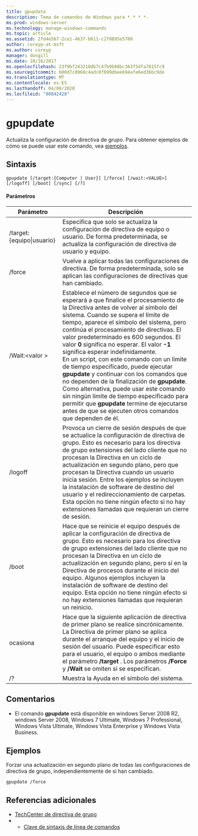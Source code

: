 ```yaml
---
title: gpupdate
description: Tema de comandos de Windows para * * * *-
ms.prod: windows-server
ms.technology: manage-windows-commands
ms.topic: article
ms.assetid: 2fd4e567-2ce1-4637-b611-c2f0895e5708
author: coreyp-at-msft
ms.author: coreyp
manager: dongill
ms.date: 10/16/2017
ms.openlocfilehash: 23f9bf243210db7c47b9b08bc363f5dfa7815fc9
ms.sourcegitcommit: b00d7c8968c4adc8f699dbee694afe6ed36bc9de
ms.translationtype: MT
ms.contentlocale: es-ES
ms.lasthandoff: 04/08/2020
ms.locfileid: "80842428"
---
```

# <a name="gpupdate"></a>gpupdate

Actualiza la configuración de directiva de grupo. Para obtener ejemplos de cómo se puede usar este comando, vea [ejemplos](#examples).

## <a name="syntax"></a>Sintaxis

```
gpupdate [/target:{Computer | User}] [/force] [/wait:<VALUE>] [/logoff] [/boot] [/sync] [/?]
```

#### <a name="parameters"></a>Parámetros

|     Parámetro     |                                                                                                                                                                                                                                                                                                                             Descripción                                                                                                                                                                                                                                                                                                                             |
|-------------------|---------------------------------------------------------------------------------------------------------------------------------------------------------------------------------------------------------------------------------------------------------------------------------------------------------------------------------------------------------------------------------------------------------------------------------------------------------------------------------------------------------------------------------------------------------------------------------------------------------------------------------------------------------------------|
| /target: {equipo\|usuario} | Especifica que solo se actualiza la configuración de directiva de equipo o usuario. De forma predeterminada, se actualiza la configuración de directiva de usuario y equipo.                                                                                                                                                                                                                                                                                                                                |
|      /force       |                                                                                                                                                                                                                                                                                   Vuelve a aplicar todas las configuraciones de directiva. De forma predeterminada, solo se aplican las configuraciones de directivas que han cambiado.                                                                                                                                                                                                                                                                                    |
|  /Wait:\<valor >   | Establece el número de segundos que se esperará a que finalice el procesamiento de la Directiva antes de volver al símbolo del sistema. Cuando se supera el límite de tiempo, aparece el símbolo del sistema, pero continúa el procesamiento de directivas. El valor predeterminado es 600 segundos. El valor **0** significa no esperar. El valor **-1** significa esperar indefinidamente.</br>En un script, con este comando con un límite de tiempo especificado, puede ejecutar **gpupdate** y continuar con los comandos que no dependen de la finalización de **gpupdate**. Como alternativa, puede usar este comando sin ningún límite de tiempo especificado para permitir que **gpupdate** termine de ejecutarse antes de que se ejecuten otros comandos que dependen de él. |
|      /logoff      |                                                                                                                                   Provoca un cierre de sesión después de que se actualice la configuración de directiva de grupo. Esto es necesario para los directiva de grupo extensiones del lado cliente que no procesan la Directiva en un ciclo de actualización en segundo plano, pero que procesan la Directiva cuando un usuario inicia sesión. Entre los ejemplos se incluyen la instalación de software de destino del usuario y el redireccionamiento de carpetas. Esta opción no tiene ningún efecto si no hay extensiones llamadas que requieran un cierre de sesión.                                                                                                                                    |
|       /boot       |                                                                                                                                       Hace que se reinicie el equipo después de aplicar la configuración de directiva de grupo. Esto es necesario para los directiva de grupo extensiones del lado cliente que no procesan la Directiva en un ciclo de actualización en segundo plano, pero sí en la Directiva de procesos durante el inicio del equipo. Algunos ejemplos incluyen la instalación de software de destino del equipo. Esta opción no tiene ningún efecto si no hay extensiones llamadas que requieran un reinicio.                                                                                                                                        |
|       ocasiona       |                                                                                                                                                                              Hace que la siguiente aplicación de directiva de primer plano se realice sincrónicamente. La Directiva de primer plano se aplica durante el arranque del equipo y el inicio de sesión del usuario. Puede especificar esto para el usuario, el equipo o ambos mediante el parámetro **/target** . Los parámetros **/Force** y **/Wait** se omiten si se especifican.                                                                                                                                                                               |
|        /?         |                                                                                                                                                                                                                                                                                                                Muestra la Ayuda en el símbolo del sistema.                                                                                                                                                                                                                                                                                                                 |

## <a name="remarks"></a>Comentarios

-   El comando **gpupdate** está disponible en windows Server 2008 R2, windows Server 2008, Windows 7 Ultimate, Windows 7 Professional, Windows Vista Ultimate, Windows Vista Enterprise y Windows Vista Business.

## <a name="examples"></a>Ejemplos

Forzar una actualización en segundo plano de todas las configuraciones de directiva de grupo, independientemente de si han cambiado.

```
gpupdate /force
```

## <a name="additional-references"></a>Referencias adicionales

-   [TechCenter de directiva de grupo](https://go.microsoft.com/fwlink/?LinkID=145531)
-   - [Clave de sintaxis de línea de comandos](command-line-syntax-key.md)
